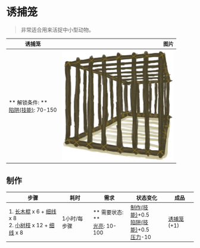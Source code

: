 # 诱捕笼  
> 非常适合用来活捉中小型动物。  
  
  诱捕笼  |   图片   
 ----  |  ----:   
 ** 解锁条件: **<br>[陷阱(技能)](Skill_Trapping.md): 70-150  |  <img decoding="async" src="Sprite/CageShut.png" href="a.md" style="max-width:300px;max-height:300px;">   
  
## 制作  
步骤  |  耗时  |  需求  |  状态变化  |  成品  
----  |  ----  |  ----  |  ----  |  ----  
1. [长木棍](StickLong.md) x 6 + [细线](CordFiber.md) x 8<br>2. [小树枝](Sticks.md) x 12 + [细线](CordFiber.md) x 8  |  1小时/每步骤  |  ** 需要状态: **<br>[光亮](Light.md): 10-100  |  [制作(技能)](Skill_Crafting.md)+0.5<br>[陷阱(技能)](Skill_Trapping.md)+0.5<br>[压力](Stress.md)-10  |  [诱捕笼](CageTrap.md)(+1)  


<script>document.title="诱捕笼 - 卡牌生存百科 Card Survival Wiki";</script>